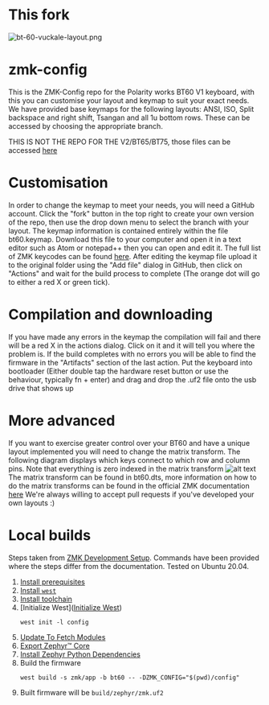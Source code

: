 # This fork
![bt-60-vuckale-layout.png]()


# zmk-config
This is the ZMK-Config repo for the Polarity works BT60 V1 keyboard, with this you can customise your layout and keymap to suit your exact needs.
We have provided base keymaps for the following layouts: ANSI, ISO, Split backspace and right shift, Tsangan and all 1u bottom rows. These can be accessed by choosing the appropriate branch. 

THIS IS NOT THE REPO FOR THE V2/BT65/BT75, those files can be accessed [here](https://github.com/PolarityWorks/zmk-config-ckp)

# Customisation
In order to change the keymap to meet your needs, you will need a GitHub account. Click the "fork" button in the top right to create your own version of the repo, then use the drop down menu to select the branch with your layout.
The keymap information is contained entirely within the file bt60.keymap. Download this file to your computer and open it in a text editor such as Atom or notepad++ then you can open and edit it. The full list of ZMK keycodes can be found [here](https://zmkfirmware.dev/docs/codes/keyboard-keypad/). 
After editing the keymap file upload it to the original folder using the "Add file" dialog in GitHub, then click on "Actions" and wait for the build process to complete (The orange dot will go to either a red X or green tick).

# Compilation and downloading
 If you have made any errors in the keymap the compilation will fail and there will be a red X in the actions dialog. Click on it and it will tell you where the problem is. 
 If the build completes with no errors you will be able to find the firmware in the "Artifacts" section of the last action. 
 Put the keyboard into bootloader (Either double tap the hardware reset button or use the behaviour, typically fn + enter) and drag and drop the .uf2 file onto the usb drive that shows up
 
 # More advanced
 If you want to exercise greater control over your BT60 and have a unique layout implemented you will need to change the matrix transform. The following diagram displays which keys connect to which row and column pins. Note that everything is zero indexed in the matrix transform
 	![alt text](rowcolmap.png)
  The matrix transform can be found in bt60.dts, more information on how to do the matrix transforms can be found in the official ZMK documentation [here](https://zmkfirmware.dev/docs/development/new-shield#optional-matrix-transform)
  We're always willing to accept pull requests if you've developed your own layouts :)

# Local builds

Steps taken from [ZMK Development Setup](https://zmk.dev/docs/development/setup). Commands have been provided where the steps differ from the documentation. Tested on Ubuntu 20.04.

1. [Install prerequisites](https://zmk.dev/docs/development/setup#prerequisites)
2. [Install `west`](https://zmk.dev/docs/development/setup#west-installation)
3. [Install toolchain](https://zmk.dev/docs/development/setup#toolchain-installation)
4. [Initialize West]([Initialize West](https://zmk.dev/docs/development/setup#initialize-west))
    ```
    west init -l config
    ```
5. [Update To Fetch Modules](https://zmk.dev/docs/development/setup#update-to-fetch-modules)
6. [Export Zephyr™ Core](https://zmk.dev/docs/development/setup#export-zephyr-core)
7. [Install Zephyr Python Dependencies](https://zmk.dev/docs/development/setup#install-zephyr-python-dependencies)
8. Build the firmware 
    ```
    west build -s zmk/app -b bt60 -- -DZMK_CONFIG="$(pwd)/config"
    ```
9. Built firmware will be `build/zephyr/zmk.uf2`
